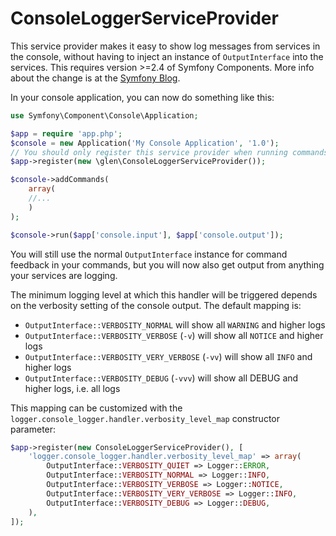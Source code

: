 # ConsoleLoggerServiceProvider

This service provider makes it easy to show log messages from services in the console,
without having to inject an instance of `OutputInterface` into the services. This
requires version >=2.4 of Symfony Components. More info about the change is at the
[Symfony Blog](http://symfony.com/blog/new-in-symfony-2-4-show-logs-in-console).

In your console application, you can now do something like this:

```php
use Symfony\Component\Console\Application;

$app = require 'app.php';
$console = new Application('My Console Application', '1.0');
// You should only register this service provider when running commands
$app->register(new \glen\ConsoleLoggerServiceProvider());

$console->addCommands(
    array(
    //...
    )
);

$console->run($app['console.input'], $app['console.output']);
```

You will still use the normal `OutputInterface` instance for command feedback
in your commands, but you will now also get output from anything your services
are logging.

The minimum logging level at which this handler will be triggered depends on the
verbosity setting of the console output. The default mapping is:
 - `OutputInterface::VERBOSITY_NORMAL` will show all `WARNING` and higher logs
 - `OutputInterface::VERBOSITY_VERBOSE` (`-v`) will show all `NOTICE` and higher logs
 - `OutputInterface::VERBOSITY_VERY_VERBOSE` (`-vv`) will show all `INFO` and higher logs
 - `OutputInterface::VERBOSITY_DEBUG` (`-vvv`) will show all DEBUG and higher logs, i.e. all logs

This mapping can be customized with the `logger.console_logger.handler.verbosity_level_map` constructor parameter:

```php
$app->register(new ConsoleLoggerServiceProvider(), [
    'logger.console_logger.handler.verbosity_level_map' => array(
        OutputInterface::VERBOSITY_QUIET => Logger::ERROR,
        OutputInterface::VERBOSITY_NORMAL => Logger::INFO,
        OutputInterface::VERBOSITY_VERBOSE => Logger::NOTICE,
        OutputInterface::VERBOSITY_VERY_VERBOSE => Logger::INFO,
        OutputInterface::VERBOSITY_DEBUG => Logger::DEBUG,
    ),
]);
```
